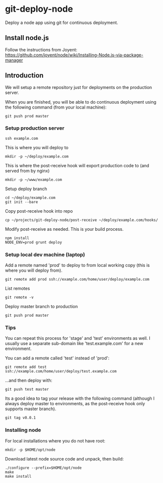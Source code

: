 git-deploy-node
===============

Deploy a node app using git for continuous deployment.

## Install node.js

Follow the instructions from Joyent:
https://github.com/joyent/node/wiki/Installing-Node.js-via-package-manager


## Introduction

We will setup a remote repository just for deployments on the production server.

When you are finished, you will be able to do continuous deployment using the following command (from your local machine):

    git push prod master

### Setup production server

	ssh example.com

This is where you will deploy to

	mkdir -p ~/deploy/example.com

This is where the post-receive hook will export production code to (and served from by nginx)

	mkdir -p ~/www/example.com

Setup deploy branch

	cd ~/deploy/example.com
	git init --bare

Copy post-receive hook into repo

	cp ~/projects/git-deploy-node/post-receive ~/deploy/example.com/hooks/

Modify post-receive as needed. This is your build process.

	npm install
	NODE_ENV=prod grunt deploy

### Setup local dev machine (laptop)

Add a remote named 'prod' to deploy to from local working copy (this is where you will deploy from).

	git remote add prod ssh://example.com/home/user/deploy/example.com

List remotes

	git remote -v

Deploy master branch to production

	git push prod master

### Tips

You can repeat this process for 'stage' and 'test' environments as well. I usually use a separate sub-domain like 'test.example.com' for a new environment.

You can add a remote called 'test' instead of 'prod':

	git remote add test ssh://example.com/home/user/deploy/test.example.com

...and then deploy with:

    git push test master

Its a good idea to tag your release with the following command (although I always deploy master to environments, as the post-receive hook only supports master branch).

    git tag v0.0.1

### Installing node

For local installations where you do not have root:

    mkdir -p $HOME/opt/node

Download latest node source code and unpack, then build:

    ./configure --prefix=$HOME/opt/node
    make
    make install
